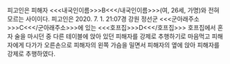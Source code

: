 피고인은 피해자 <<<내국인이름>>>B<<</내국인이름>>>(여, 26세, 가명)와 전혀 모르는 사이이다.
피고인은 2020. 7. 1. 21:07경 강원 정선군 <<<군아래주소>>>C<<</군아래주소>>>에 있는 <<<호프집>>>D<<</호프집>>> 호프집에서 혼자 술을 마시던 중 다른 테이블에 앉아 있던 피해자를 강제로 추행하기로 마음먹고 피해자에게 다가가 오른손으로 피해자의 왼쪽 가슴을 밀면서 피해자의 옆에 앉아 피해자를 강제로 추행하였다.